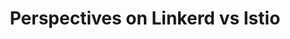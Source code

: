 ---
# Accomplishments widget.
widget: "howto"  # See https://sourcethemes.com/academic/docs/page-builder/
headless: true  # This file represents a page section.
active: true  # Activate this widget? true/false
weight: 2  # Order that this section will appear.
title: "Perspectives on Linkerd vs Istio"
subtitle: ""

# Date format
#   Refer to https://sourcethemes.com/academic/docs/customization/#date-format
date_format: "Jan 2006"

# Accomplishments.
#   Add/remove as many `[[item]]` blocks below as you like.
#   `title`, `organization` and `date_start` are the required parameters.
#   Leave other parameters empty if not required.
#   Begin/end multi-line descriptions with 3 quotes `"""`.
item: 


smallItem: 
 - title: "Linkerd vs. Istio Battle Heats Up as Service Mesh Gains Steam"
   summary: "searchitoperations.techtarget.com"
   linkText: ""
   linkUrl: "https://searchitoperations.techtarget.com/news/252474376/Linkerd-vs-Istio-battle-heats-up-as-service-mesh-gains-steam"
   openNewWindow: 
   image: "https://res.cloudinary.com/agile-seo/image/fetch/w_62,dpr_1.0,d_blank_am8gzx.png/https%3A%2F%2Flogo.clearbit.com%2Fsearchitoperations.techtarget.com%3Fsize%3D250" 
 - title: "Performance Benchmark Analysis of Istio and Linkerd"
   summary: "kinvolk.io"
   linkText: ""
   linkUrl: "https://kinvolk.io/blog/2019/05/performance-benchmark-analysis-of-istio-and-linkerd/"
   openNewWindow: 
   image: "https://res.cloudinary.com/agile-seo/image/fetch/w_62,dpr_1.0,d_blank_am8gzx.png/https%3A%2F%2Flogo.clearbit.com%2Fkinvolk.io%3Fsize%3D250" 
 - title: "Compare Linkerd vs. Istio For Service Mesh Technology"
   summary: "searchitoperations.techtarget.com"
   linkText: ""
   linkUrl: "https://searchitoperations.techtarget.com/feature/Compare-Linkerd-vs-Istio-for-service-mesh-technology"
   openNewWindow: 
   image: "https://res.cloudinary.com/agile-seo/image/fetch/w_62,dpr_1.0,d_blank_am8gzx.png/https%3A%2F%2Flogo.clearbit.com%2Fsearchitoperations.techtarget.com%3Fsize%3D250" 
 - title: "Which Service Mesh Should I Use?"
   summary: "thenewstack.io"
   linkText: ""
   linkUrl: "https://thenewstack.io/which-service-mesh-should-i-use/"
   openNewWindow: 
   image: "https://res.cloudinary.com/agile-seo/image/fetch/w_62,dpr_1.0,d_blank_am8gzx.png/https%3A%2F%2Flogo.clearbit.com%2Fthenewstack.io%3Fsize%3D250" 
 - title: "Linkerd or Istio?"
   summary: "itnext.io"
   linkText: ""
   linkUrl: "https://itnext.io/linkerd-or-istio-2e3ce781fa3a"
   openNewWindow: 
   image: "https://res.cloudinary.com/agile-seo/image/fetch/w_62,dpr_1.0,d_blank_am8gzx.png/https%3A%2F%2Flogo.clearbit.com%2Fkubedex.com%3Fsize%3D250" 
 - title: "Linkerd vs. Istio Fray Dominates Service Mesh Battle"
   summary: "searchitoperations.techtarget.com"
   linkText: ""
   linkUrl: "https://searchitoperations.techtarget.com/news/252457734/Linkerd-vs-Istio-fray-dominates-service-mesh-battle"
   openNewWindow: 
   image: "https://res.cloudinary.com/agile-seo/image/fetch/w_62,dpr_1.0,d_blank_am8gzx.png/https%3A%2F%2Flogo.clearbit.com%2Fsearchitoperations.techtarget.com%3Fsize%3D250" 
 - title: "Service Mesh: Envoy, Istio, Linkerd Comparison"
   summary: "wilsonmar.github.io"
   linkText: ""
   linkUrl: "https://wilsonmar.github.io/service-mesh/"
   openNewWindow: 
   image: "https://res.cloudinary.com/agile-seo/image/fetch/w_62,dpr_1.0,d_blank_am8gzx.png/https%3A%2F%2Flogo.clearbit.com%2Fwilsonmar.github.io%3Fsize%3D250" 
---